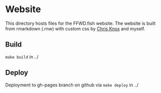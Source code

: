 Website
========

This directory hosts files for the FFWD.fish website. The website is built from rmarkdown (.rnw) with custom css by [Chris Knox](https://github.com/vizowl) and myself.

Build
-----

```make build``` in ../

Deploy
------

Deployment to gh-pages branch on github via ```make deploy``` in ../

